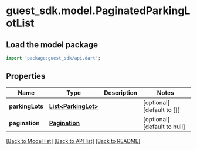 # guest_sdk.model.PaginatedParkingLotList

## Load the model package
```dart
import 'package:guest_sdk/api.dart';
```

## Properties
Name | Type | Description | Notes
------------ | ------------- | ------------- | -------------
**parkingLots** | [**List&lt;ParkingLot&gt;**](ParkingLot.md) |  | [optional] [default to []]
**pagination** | [**Pagination**](Pagination.md) |  | [optional] [default to null]

[[Back to Model list]](../README.md#documentation-for-models) [[Back to API list]](../README.md#documentation-for-api-endpoints) [[Back to README]](../README.md)


